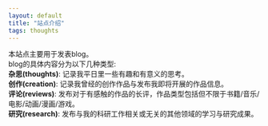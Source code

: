 ```yaml
---
layout: default
title: "站点介绍"
tags: thoughts
---
```


本站点主要用于发表blog。  
blog的具体内容分为以下几种类型:   
**杂思(thoughts)**: 记录我平日里一些有趣和有意义的思考。  
**创作(creation)**: 记录我曾经的创作作品与发布我即将开展的作品信息。  
**评论(reviews)**: 发布对于有感触的作品的长评，作品类型包括但不限于书籍/音乐/电影/动画/漫画/游戏。  
**研究(research)**: 发布与我的科研工作相关或无关的其他领域的学习与研究成果。  
